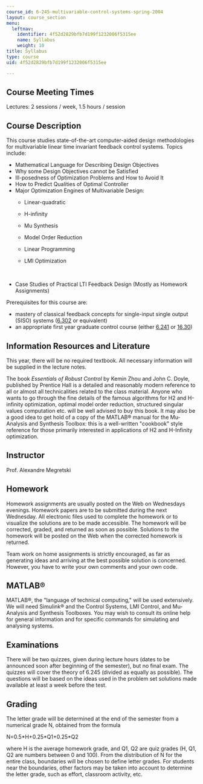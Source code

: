```yaml
---
course_id: 6-245-multivariable-control-systems-spring-2004
layout: course_section
menu:
  leftnav:
    identifier: 4f52d2829bfb7d199f1232006f5315ee
    name: Syllabus
    weight: 10
title: Syllabus
type: course
uid: 4f52d2829bfb7d199f1232006f5315ee

---
```


Course Meeting Times
--------------------

Lectures: 2 sessions / week, 1.5 hours / session

Course Description
------------------

This course studies state-of-the-art computer-aided design methodologies for multivariable linear time invariant feedback control systems. Topics include:

*   Mathematical Language for Describing Design Objectives
*   Why some Design Objectives cannot be Satisfied
*   Ill-posedness of Optimization Problems and How to Avoid It
*   How to Predict Qualities of Optimal Controller
*   Major Optimization Engines of Multivariable Design:
    *   Linear-quadratic
    *   H-infinity
    *   Mu Synthesis
    *   Model Order Reduction
    *   Linear Programming
    *   LMI Optimization  
          
         
*   Case Studies of Practical LTI Feedback Design (Mostly as Homework Assignments)

Prerequisites for this course are:

*   mastery of classical feedback concepts for single-input single output (SISO) systems ([6.302](/courses/6-302-feedback-systems-spring-2007) or equivalent)
*   an appropriate first year graduate control course (either [6.241](/courses/6-241j-dynamic-systems-and-control-spring-2011) or [16.30](/courses/16-30-feedback-control-systems-fall-2010/))

Information Resources and Literature
------------------------------------

This year, there will be no required textbook. All necessary information will be supplied in the lecture notes.

The book _Essentials of Robust Control_ by Kemin Zhou and John C. Doyle, published by Prentice Hall is a detailed and reasonably modern reference to all or almost all technicalities related to the class material. Anyone who wants to go through the fine details of the famous algorithms for H2 and H-infinity optimization, optimal model order reduction, structured singular values computation etc. will be well advised to buy this book. It may also be a good idea to get hold of a copy of the MATLAB® manual for the Mu-Analysis and Synthesis Toolbox: this is a well-written "cookbook" style reference for those primarily interested in applications of H2 and H-Infinity optimization.

Instructor
----------

Prof. Alexandre Megretski

Homework
--------

Homework assignments are usually posted on the Web on Wednesdays evenings. Homework papers are to be submitted during the next Wednesday. All electronic files used to complete the homework or to visualize the solutions are to be made accessible. The homework will be corrected, graded, and returned as soon as possible. Solutions to the homework will be posted on the Web when the corrected homework is returned.

Team work on home assignments is strictly encouraged, as far as generating ideas and arriving at the best possible solution is concerned. However, you have to write your own comments and your own code.

MATLAB®
-------

MATLAB®, the "language of technical computing," will be used extensively. We will need Simulink® and the Control Systems, LMI Control, and Mu-Analysis and Synthesis Toolboxes. You may wish to consult its online help for general information and for specific commands for simulating and analysing systems.

Examinations
------------

There will be two quizzes, given during lecture hours (dates to be announced soon after beginning of the semester), but no final exam. The quizzes will cover the theory of 6.245 (divided as equally as possible). The questions will be based on the ideas used in the problem set solutions made available at least a week before the test.

Grading
-------

The letter grade will be determined at the end of the semester from a numerical grade N, obtained from the formula

N=0.5\*H+0.25\*Q1+0.25\*Q2

where H is the average homework grade, and Q1, Q2 are quiz grades (H, Q1, Q2 are numbers between 0 and 100). From the distribution of N for the entire class, boundaries will be chosen to define letter grades. For students near the boundaries, other factors may be taken into account to determine the letter grade, such as effort, classroom activity, etc.